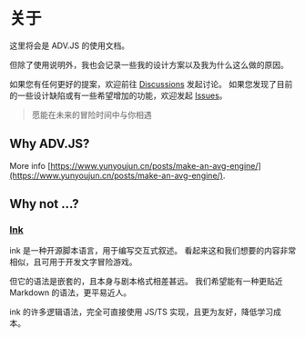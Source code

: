 # 关于

这里将会是 ADV.JS 的使用文档。

但除了使用说明外，我也会记录一些我的设计方案以及我为什么这么做的原因。

如果您有任何更好的提案，欢迎前往 [Discussions](https://github.com/YunYouJun/advjs/discussions) 发起讨论。
如果您发现了目前的一些设计缺陷或有一些希望增加的功能，欢迎发起 [Issues](https://github.com/YunYouJun/advjs/issues)。

> 愿能在未来的冒险时间中与你相遇

## Why ADV.JS?

More info [https://www.yunyoujun.cn/posts/make-an-avg-engine/](https://www.yunyoujun.cn/posts/make-an-avg-engine/).

## Why not ...?

### [Ink](https://github.com/inkle/ink)

ink 是一种开源脚本语言，用于编写交互式叙述。
看起来这和我们想要的内容非常相似，且可用于开发文字冒险游戏。

但它的语法是嵌套的，且本身与剧本格式相差甚远。
我们希望能有一种更贴近 Markdown 的语法，更平易近人。

ink 的许多逻辑语法，完全可直接使用 JS/TS 实现，且更为友好，降低学习成本。
